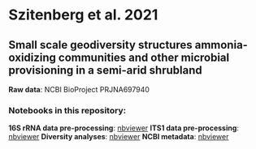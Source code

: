 # Szitenberg et al. 2021
## Small scale geodiversity structures ammonia-oxidizing communities and other microbial provisioning in a semi-arid shrubland

**Raw data**: NCBI BioProject PRJNA697940

### Notebooks in this repository:
**16S rRNA data pre-processing**: [nbviewer](https://nbviewer.jupyter.org/github/DSASC/Szitenberg2021_geodiversity/blob/master/PreProcess16sData.ipynb)
**ITS1 data pre-processing**: [nbviewer](https://nbviewer.jupyter.org/github/DSASC/Szitenberg2021_geodiversity/blob/master/PreProcessITS1Data.ipynb)
**Diversity analyses**: [nbviewer](https://nbviewer.jupyter.org/github/DSASC/Szitenberg2021_geodiversity/blob/master/Diversity.ipynb)
**NCBI metadata**: [nbviewer](https://nbviewer.jupyter.org/github/DSASC/Szitenberg2021_geodiversity/blob/master/BioSample_and_SRA.ipynb)


